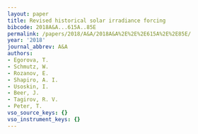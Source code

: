 ```yaml
---
layout: paper
title: Revised historical solar irradiance forcing
bibcode: 2018A&A...615A..85E
permalink: /papers/2018/A&A/2018A&A%2E%2E%2E615A%2E%2E85E/
year: '2018'
journal_abbrev: A&A
authors:
- Egorova, T.
- Schmutz, W.
- Rozanov, E.
- Shapiro, A. I.
- Usoskin, I.
- Beer, J.
- Tagirov, R. V.
- Peter, T.
vso_source_keys: {}
vso_instrument_keys: {}
---
```

